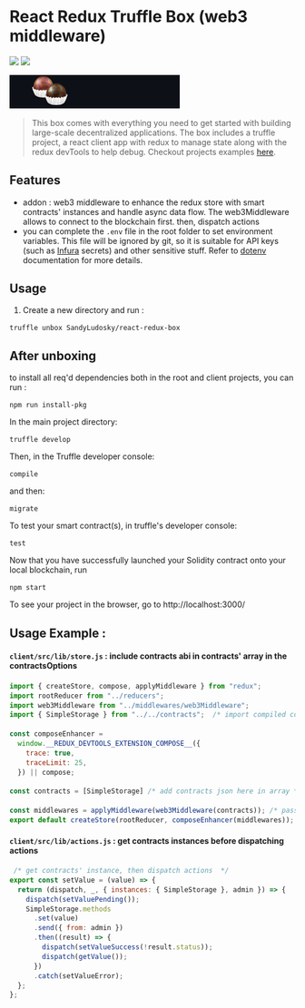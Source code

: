 # React Redux Truffle Box (web3 middleware)

![](https://byob.yarr.is/SandyLudosky/react-redux-box/time)
![](https://byob.yarr.is/SandyLudosky/react-redux-box/Coverage)


<img src="./box-img-sm.png" alt="react-redux box image" title="react-redux_logo" width="300" />

> This box comes with everything you need to get started with building large-scale decentralized applications. The box includes a truffle project, a react client app with redux to manage state along with the redux devTools to help debug. Checkout projects examples [here](https://github.com/SandyLudosky/Truffle-examples).

## Features
  - addon : web3 middleware to enhance the redux store with smart contracts' instances and handle async data flow. The web3Middleware allows to connect to the blockchain first. then, dispatch actions
  - you can complete the `.env` file in the root folder to set environment variables. This file will be ignored by git, so it is suitable for API keys (such as [Infura](https://infura.io/) secrets) and other sensitive stuff. Refer to [dotenv](https://github.com/motdotla/dotenv) documentation for more details.

## Usage

1. Create a new directory and run :

```
truffle unbox SandyLudosky/react-redux-box
```

## After unboxing

to install all req'd dependencies both in the root and client projects, you can run :

```
npm run install-pkg 
```

In the main project directory:

```
truffle develop
```

Then, in the Truffle developer console:

```
compile
```

and then:

```
migrate
```

To test your smart contract(s), in truffle's developer console:

```
test
```

Now that you have successfully launched your Solidity contract onto your local blockchain, run

```
npm start
```

To see your project in the browser, go to http://localhost:3000/

## Usage Example :

#### `client/src/lib/store.js` : include contracts abi in contracts' array in the contractsOptions

```jsx
import { createStore, compose, applyMiddleware } from "redux";
import rootReducer from "../reducers";
import web3Middleware from "../middlewares/web3Middleware";
import { SimpleStorage } from "../../contracts";  /* import compiled contracts' json here */

const composeEnhancer =
  window.__REDUX_DEVTOOLS_EXTENSION_COMPOSE__({
    trace: true,
    traceLimit: 25,
  }) || compose;

const contracts = [SimpleStorage] /* add contracts json here in array */

const middlewares = applyMiddleware(web3Middleware(contracts)); /* pass array as param in the web3Middleware  */
export default createStore(rootReducer, composeEnhancer(middlewares));

```

#### `client/src/lib/actions.js` : get contracts instances before dispatching actions

```jsx
 /* get contracts' instance, then dispatch actions  */
export const setValue = (value) => {
  return (dispatch, _, { instances: { SimpleStorage }, admin }) => {  
    dispatch(setValuePending());
    SimpleStorage.methods
      .set(value)
      .send({ from: admin })
      .then((result) => {
        dispatch(setValueSuccess(!result.status));
        dispatch(getValue());
      })
      .catch(setValueError);
  };
};

```



